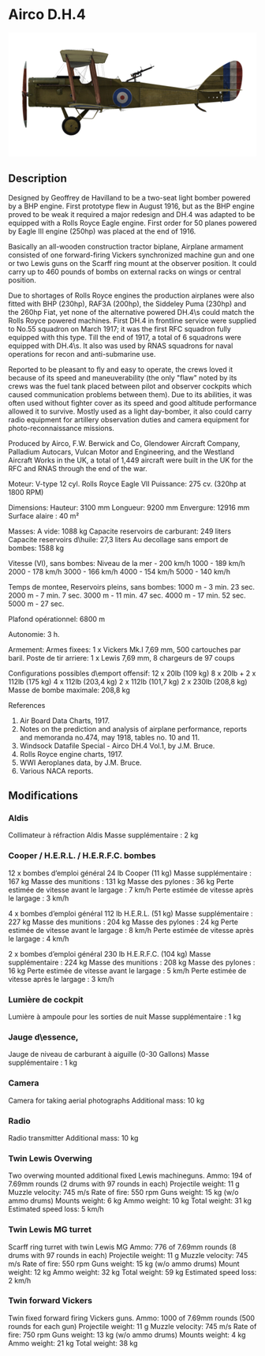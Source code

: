 # Airco D.H.4

![aircodh4](../images/aircodh4.png)

## Description

Designed by Geoffrey de Havilland to be a two-seat light bomber powered by a BHP engine. First prototype flew in August 1916, but as the BHP engine proved to be weak it required a major redesign and DH.4 was adapted to be equipped with a Rolls Royce Eagle engine. First order for 50 planes powered by Eagle III engine (250hp) was placed at the end of 1916.

Basically an all-wooden construction tractor biplane, Airplane armament consisted of one forward-firing Vickers synchronized machine gun and one or two Lewis guns on the Scarff ring mount at the observer position. It could carry up to 460 pounds of bombs on external racks on wings or central position.

Due to shortages of Rolls Royce engines the production airplanes were also fitted with BHP (230hp), RAF3A (200hp), the Siddeley Puma (230hp) and the 260hp Fiat, yet none of the alternative powered DH.4\s could match the Rolls Royce powered machines. First DH.4 in frontline service were supplied to No.55 squadron on March 1917; it was the first RFC squadron fully equipped with this type. Till the end of 1917, a total of 6 squadrons were equipped with DH.4\s. It also was used by RNAS squadrons for naval operations for recon and anti-submarine use.

Reported to be pleasant to fly and easy to operate, the crews loved it because of its speed and maneuverability (the only "flaw" noted by its crews was the fuel tank placed between pilot and observer cockpits which caused communication problems between them). Due to its abilities, it was often used without fighter cover as its speed and good altitude performance allowed it to survive. Mostly used as a light day-bomber, it also could carry radio equipment for artillery observation duties and camera equipment for photo-reconnaissance missions.

Produced by Airco, F.W. Berwick and Co, Glendower Aircraft Company, Palladium Autocars, Vulcan Motor and Engineering, and the Westland Aircraft Works in the UK, a total of 1,449 aircraft were built in the UK for the RFC and RNAS through the end of the war.


Moteur: V-type 12 cyl. Rolls Royce Eagle VII
Puissance: 275 cv. (320hp at 1800 RPM)

Dimensions:
Hauteur: 3100 mm
Longueur: 9200 mm
Envergure: 12916 mm
Surface alaire : 40 m²

Masses:
A vide: 1088 kg
Capacite reservoirs de carburant: 249 liters
Capacite reservoirs d\huile: 27,3 liters
Au decollage sans emport de bombes: 1588 kg

Vitesse (VI), sans bombes:
Niveau de la mer - 200 km/h
1000 - 189 km/h
2000 - 178 km/h
3000 - 166 km/h
4000 - 154 km/h
5000 - 140 km/h

Temps de montee, Reservoirs pleins, sans bombes:
1000 m -  3 min. 23 sec.
2000 m -  7 min. 7 sec.
3000 m - 11 min. 47 sec.
4000 m - 17 min. 52 sec.
5000 m - 27 sec.

Plafond opérationnel: 6800 m

Autonomie: 3 h.

Armement:
Armes fixees: 1 x Vickers Mk.I 7,69 mm, 500 cartouches par baril.
Poste de tir arriere: 1 x Lewis 7,69 mm, 8 chargeurs de 97 coups

Configurations possibles d\emport offensif:
12 x 20lb (109 kg)
8 x 20lb + 2 x 112lb (175 kg)
4 x 112lb (203,4 kg)
2 x 112lb (101,7 kg)
2 x 230lb (208,8 kg)
Masse de bombe maximale: 208,8 kg

References
1) Air Board Data Charts, 1917.
2) Notes on the prediction and analysis of airplane performance, reports and memoranda no.474, may 1918, tables no. 10 and 11.
3) Windsock Datafile Special - Airco DH.4 Vol.1, by J.M. Bruce.
4) Rolls Royce engine charts, 1917.
5) WWI Aeroplanes data, by J.M. Bruce.
6) Various NACA reports.

## Modifications

### Aldis

Collimateur à réfraction Aldis
Masse supplémentaire : 2 kg

### Cooper / H.E.R.L. / H.E.R.F.C. bombes

12 x bombes d’emploi général 24 lb Cooper (11 kg)
Masse supplémentaire : 167 kg
Masse des munitions : 131 kg
Masse des pylones : 36 kg
Perte estimée de vitesse avant le largage : 7 km/h
Perte estimée de vitesse après le largage : 3 km/h

4 x bombes d’emploi général 112 lb H.E.R.L. (51 kg)
Masse supplémentaire : 227 kg
Masse des munitions : 204 kg
Masse des pylones : 24 kg
Perte estimée de vitesse avant le largage : 8 km/h
Perte estimée de vitesse après le largage : 4 km/h

2 x bombes d’emploi général 230 lb H.E.R.F.C. (104 kg)
Masse supplémentaire : 224 kg
Masse des munitions : 208 kg
Masse des pylones : 16 kg
Perte estimée de vitesse avant le largage : 5 km/h
Perte estimée de vitesse après le largage : 3 km/h
### Lumière de cockpit

Lumière à ampoule pour les sorties de nuit
Masse supplémentaire : 1 kg

### Jauge d\essence,

Jauge de niveau de carburant à aiguille (0-30 Gallons)
Masse supplémentaire : 1 kg

### Camera

Camera for taking aerial photographs
Additional mass: 10 kg

### Radio

Radio transmitter
Additional mass: 10 kg
### Twin Lewis Overwing

Two overwing mounted additional fixed Lewis machineguns.
Ammo: 194 of 7.69mm rounds (2 drums with 97 rounds in each)
Projectile weight: 11 g
Muzzle velocity: 745 m/s
Rate of fire: 550 rpm
Guns weight: 15 kg (w/o ammo drums)
Mounts weight: 6 kg
Ammo weight: 10 kg
Total weight: 31 kg
Estimated speed loss: 5 km/h
### Twin Lewis MG turret

Scarff ring turret with twin Lewis MG
Ammo: 776 of 7.69mm rounds (8 drums with 97 rounds in each)
Projectile weight: 11 g
Muzzle velocity: 745 m/s
Rate of fire: 550 rpm
Guns weight: 15 kg (w/o ammo drums)
Mount weight: 12 kg
Ammo weight: 32 kg
Total weight: 59 kg
Estimated speed loss: 2 km/h
### Twin forward Vickers

Twin fixed forward firing Vickers guns.
Ammo: 1000 of 7.69mm rounds (500 rounds for each gun)
Projectile weight: 11 g
Muzzle velocity: 745 m/s
Rate of fire: 750 rpm
Guns weight: 13 kg (w/o ammo drums)
Mounts weight: 4 kg
Ammo weight: 21 kg
Total weight: 38 kg